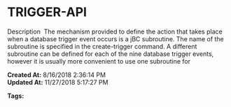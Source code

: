 # TRIGGER-API

Description  The mechanism provided to define the action that takes place when a database trigger event occurs is a jBC subroutine. The name of the subroutine is specified in the create-trigger command. A different subroutine can be defined for each of the nine database trigger events, however it is usually more convenient to use one subroutine for   

**Created At:** 8/16/2018 2:36:14 PM  
**Updated At:** 11/27/2018 5:17:27 PM  

**Tags:**
<badge text='events and triggers' vertical='middle' />
